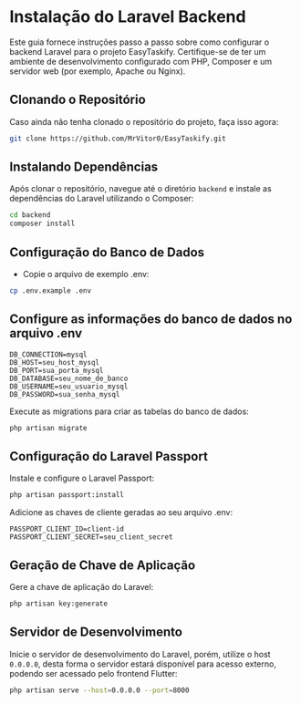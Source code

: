 # Instalação do Laravel Backend

Este guia fornece instruções passo a passo sobre como configurar o backend Laravel para o projeto EasyTaskify. Certifique-se de ter um ambiente de desenvolvimento configurado com PHP, Composer e um servidor web (por exemplo, Apache ou Nginx).

## Clonando o Repositório

Caso ainda não tenha clonado o repositório do projeto, faça isso agora:

```bash
git clone https://github.com/MrVitor0/EasyTaskify.git
```

## Instalando Dependências

Após clonar o repositório, navegue até o diretório `backend` e instale as dependências do Laravel utilizando o Composer:

```bash
cd backend
composer install
```

## Configuração do Banco de Dados

- Copie o arquivo de exemplo .env:

```bash
cp .env.example .env
```

## Configure as informações do banco de dados no arquivo .env

```env
DB_CONNECTION=mysql
DB_HOST=seu_host_mysql
DB_PORT=sua_porta_mysql
DB_DATABASE=seu_nome_de_banco
DB_USERNAME=seu_usuario_mysql
DB_PASSWORD=sua_senha_mysql
```

Execute as migrations para criar as tabelas do banco de dados:

```bash
php artisan migrate
```

## Configuração do Laravel Passport

Instale e configure o Laravel Passport:

```bash
php artisan passport:install
```

Adicione as chaves de cliente geradas ao seu arquivo .env:

```env
PASSPORT_CLIENT_ID=client-id
PASSPORT_CLIENT_SECRET=seu_client_secret
```

## Geração de Chave de Aplicação

Gere a chave de aplicação do Laravel:

```bash
php artisan key:generate
```

## Servidor de Desenvolvimento

Inicie o servidor de desenvolvimento do Laravel, porém, utilize o host `0.0.0.0`, desta forma o servidor estará disponível para acesso externo, podendo ser acessado pelo frontend Flutter:

```bash
php artisan serve --host=0.0.0.0 --port=8000 
```
